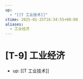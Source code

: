 ```yaml
---
up:
  - "[[T 工业技术]]"
ctime: 2025-01-25T16:34:55+08:00
aliases:
  - 工业经济
---
```


# [T-9] 工业经济

- up: [[T 工业技术]]

